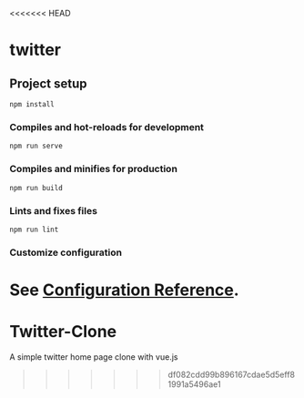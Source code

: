 <<<<<<< HEAD
# twitter

## Project setup
```
npm install
```

### Compiles and hot-reloads for development
```
npm run serve
```

### Compiles and minifies for production
```
npm run build
```

### Lints and fixes files
```
npm run lint
```

### Customize configuration
See [Configuration Reference](https://cli.vuejs.org/config/).
=======
# Twitter-Clone
A simple twitter home page clone with vue.js
>>>>>>> df082cdd99b896167cdae5d5eff81991a5496ae1
